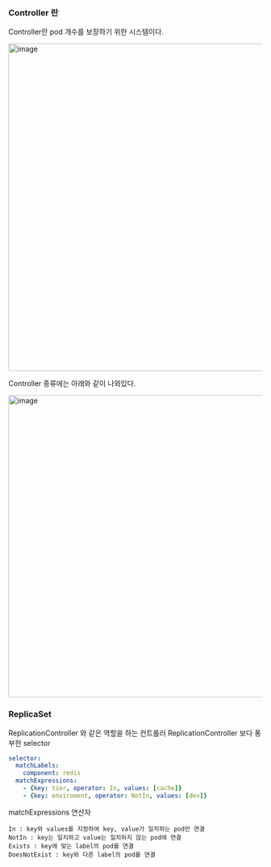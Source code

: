 ### Controller 란

Controller란 pod 개수를 보장하기 위한 시스템이다.

<img width="649" alt="image" src="https://github.com/sm55555/k8s/assets/38831314/6657ca7b-f705-4ddb-a98c-5a52c3e1ffcc">

Controller 종류에는 아래와 같이 나와있다.

<img width="599" alt="image" src="https://github.com/sm55555/k8s/assets/38831314/d188e6fe-30d1-4a2e-9481-1d51d08f060a">

### ReplicaSet

ReplicationController 와 같은 역할을 하는 컨트롤러
ReplicationController 보다 풍부한 selector

```yaml
selector:
  matchLabels:
    component: redis
  matchExpressions:
    - {key: tier, operator: In, values: [cache]}
    - {key: enviroment, operator: NotIn, values: [dev]}
```

matchExpressions 연산자

```
In : key와 values를 지정하여 key, value가 일치하는 pod만 연결
NotIn : key는 일치하고 value는 일치하지 않는 pod에 연결
Exists : key에 맞는 label의 pod를 연결
DoesNotExist : key와 다른 label의 pod를 연결
```





